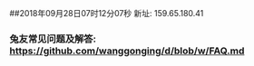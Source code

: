 ##2018年09月28日07时12分07秒 新址: 159.65.180.41
### 兔友常见问题及解答: https://github.com/wanggonging/d/blob/w/FAQ.md
